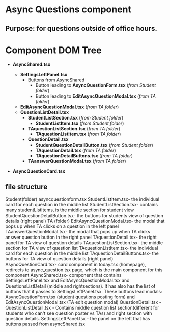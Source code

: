 # Async Questions component

## Purpose: for questions outside of office hours.


# Component DOM Tree

- **AsyncShared.tsx**
  - **SettingsLeftPanel.tsx**
    - Buttons from AsyncShared
      - Button leading to **AsyncQuestionForm.tsx** (_from Student folder_)
      - Button leading to **EditAsyncQuestionModal.tsx** (_from TA folder_)
  - **EditAsyncQuestionModal.tsx** (_from TA folder_)
  - **QuestionListDetail.tsx**
    - **StudentListSection.tsx** (_from Student folder_)
      - **StudentListItem.tsx** (_from Student folder_)
    - **TAquestionListSection.tsx** (_from TA folder_)
      - **TAquestionListItem.tsx** (_from TA folder_)
    - **QuestionDetail.tsx** 
      - **StudentQuestionDetailButton.tsx** (_from Student folder_)
      - **TAquestionDetail.tsx** (_from TA folder_)
      - **TAquestionDetailButtons.tsx** (_from TA folder_)
    - **TAanswerQuestionModal.tsx** (_from TA folder_)

- **AsyncQuestionCard.tsx**

## file structure

Student(folder)
  asyncquestionform.tsx
  StudentListItem.tsx- the individual card for each question in the middle list
  StudentListSection.tsx- contains many studentListItems, is the middle section for student view
  StudentQuestionDetailButton.tsx- the buttons for students view of question details (right panel)
TA (folder)
  EditAsyncQuestionModal.tsx- the modal that pops up when TA clicks on a question in the left panel
  TAanswerQuestionModal.tsx- the modal that pops up when TA clicks answer question button in the right panel
  TAquestionDetail.tsx- the right panel for TA view of question details
  TAquestionListSection.tsx- the middle section for TA view of question list
  TAquestionListItem.tsx- the individual card for each question in the middle list
  TAquestionDetailButtons.tsx- the buttons for TA view of question details (right panel)
AsyncQuestionCard.tsx- card component in today.tsx (homepage), redirects to async_question.tsx page, which is the main component for this component
AsyncShared.tsx- component that contains SettingsLeftPanel.tsx and EditAsyncQuestionModal.tsx and QuestionsListDetail (middle and rightsections). It has also has the list of buttons that it passes to SettingsLeftPanel.tsx. These buttons lead modals: AsyncQuestionForm.tsx (student questions posting form) and EditAsyncQuestionModal.tsx (TA edit question modal)
QuestionDetail.tsx - 
QuestionListDetail.tsx - Contains middle question list section(different for students who can't see question poster vs TAs) and right section with question details. 
SettingsLeftPanel.tsx - the panel on the left that has buttons passed from asyncShared.tsx      